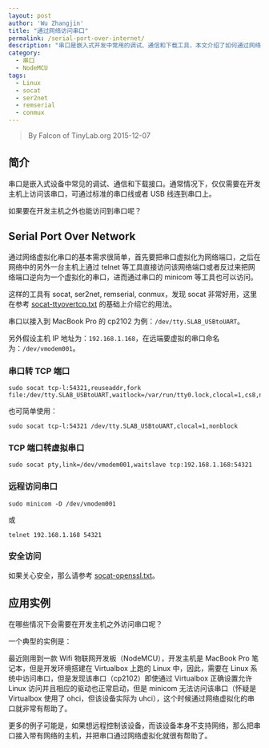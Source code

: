 ```yaml
---
layout: post
author: 'Wu Zhangjin'
title: "通过网络访问串口"
permalink: /serial-port-over-internet/
description: "串口是嵌入式开发中常用的调试、通信和下载工具，本文介绍了如何通过网络访问嵌入式设备上的串口，从而极大地方便远程调试和操作嵌入式设备。"
category:
  - 串口
  - NodeMCU
tags:
  - Linux
  - socat
  - ser2net
  - remserial
  - conmux
---
```


> By Falcon of TinyLab.org
> 2015-12-07

## 简介

串口是嵌入式设备中常见的调试、通信和下载接口。通常情况下，仅仅需要在开发主机上访问该串口，可通过标准的串口线或者 USB 线连到串口上。

如果要在开发主机之外也能访问到串口呢？

## Serial Port Over Network

通过网络虚拟化串口的基本需求很简单，首先要把串口虚拟化为网络端口，之后在网络中的另外一台主机上通过 telnet 等工具直接访问该网络端口或者反过来把网络端口逆向为一个虚拟化的串口，进而通过串口的 minicom 等工具也可以访问。

这样的工具有 socat, ser2net, remserial, conmux，发现 socat 非常好用，这里在参考 [socat-ttyovertcp.txt](http://www.dest-unreach.org/socat/doc/socat-ttyovertcp.txt) 的基础上介绍它的用法。

串口以接入到 MacBook Pro 的 cp2102 为例：`/dev/tty.SLAB_USBtoUART`。

另外假设主机 IP 地址为：`192.168.1.168`，在远端要虚拟的串口命名为：`/dev/vmodem001`。

### 串口转 TCP 端口

    sudo socat tcp-l:54321,reuseaddr,fork file:/dev/tty.SLAB_USBtoUART,waitlock=/var/run/tty0.lock,clocal=1,cs8,nonblock=1,ixoff=0,ixon=0,ispeed=9600,ospeed=9600,raw,echo=0,crtscts=0

也可简单使用：

    sudo socat tcp-l:54321 /dev/tty.SLAB_USBtoUART,clocal=1,nonblock

### TCP 端口转虚拟串口

    sudo socat pty,link=/dev/vmodem001,waitslave tcp:192.168.1.168:54321

### 远程访问串口

    sudo minicom -D /dev/vmodem001

或

    telnet 192.168.1.168 54321

### 安全访问

如果关心安全，那么请参考 [socat-openssl.txt](http://www.dest-unreach.org/socat/doc/socat-openssl.txt)。

## 应用实例

在哪些情况下会需要在开发主机之外访问串口呢？

一个典型的实例是：

最近刚用到一款 Wifi 物联网开发板（NodeMCU），开发主机是 MacBook Pro 笔记本，但是开发环境搭建在 Virtualbox 上跑的 Linux 中，因此，需要在 Linux 系统中访问串口，但是发现该串口（cp2102）即使通过 Virtualbox 正确设置允许 Linux 访问并且相应的驱动也正常启动，但是 minicom 无法访问该串口（怀疑是 Virtualbox 使用了 ohci，但该设备实际为 uhci），这个时候通过网络虚拟化的串口就非常有帮助了。

更多的例子可能是，如果想远程控制该设备，而该设备本身不支持网络，那么把串口接入带有网络的主机，并把串口通过网络虚拟化就很有帮助了。
